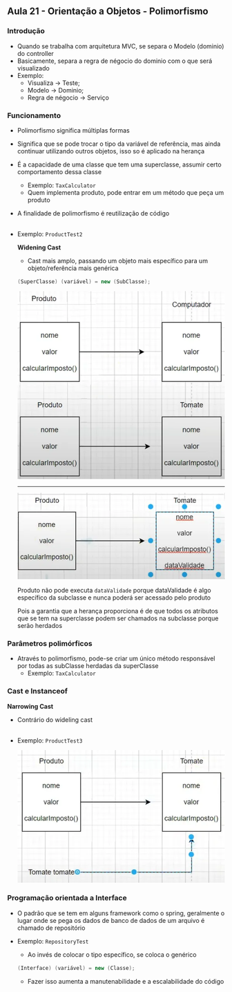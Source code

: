 ## Aula 21 - Orientação a Objetos - Polimorfismo

### Introdução

- Quando se trabalha com arquitetura MVC, se separa o Modelo (dominio) do controller
- Basicamente, separa a regra de négocio do dominio com o que será visualizado
- Exemplo:
    - Visualiza → Teste;
    - Modelo → Dominio;
    - Regra de négocio → Serviço

### Funcionamento

- Polimorfismo significa múltiplas formas
- Significa que se pode trocar o tipo da variável de referência, mas ainda continuar utilizando outros objetos, isso so é aplicado na herança
- É a capacidade de uma classe que tem uma superclasse, assumir certo comportamento dessa classe
    - Exemplo: `TaxCalculator`
    - Quem implementa produto, pode entrar em um método que peça um produto
- A finalidade de polimorfismo é reutilização de código
<br><br>
- Exemplo: `ProductTest2`

  **Widening Cast**

    - Cast mais amplo, passando um objeto mais específico para um objeto/referência mais genérica

    ```java
    (SuperClasse) (variável) = new (SubClasse);
    ```

  ![image.png](image.png)
    
  ---

  ![image1.png](image1.png)

  Produto não pode executa `dataValidade` porque dataValidade é algo específico da subclasse e nunca poderá ser acessado pelo produto

  Pois a garantia que a herança proporciona é de que todos os atributos que se tem na superclasse podem ser chamados na subclasse porque serão herdados


### Parâmetros polimórficos

- Através to polimorfismo, pode-se criar um único método responsável por todas as subClasse herdadas da superClasse
    - Exemplo: `TaxCalculator`

### Cast e Instanceof

**Narrowing Cast**

- Contrário do wideling cast
<br><br>
- Exemplo: `ProductTest3`

  ![image2.png](image2.png)


### Programação orientada a Interface

- O padrão que se tem em alguns framework como o spring, geralmente o lugar onde se pega os dados de banco de dados de um arquivo é chamado de repositório

- Exemplo: `RepositoryTest`
    - Ao invés de colocar o tipo específico, se coloca o genérico

    ```java
    (Interface) (variável) = new (Classe);
    ```

    - Fazer isso aumenta a manutenabilidade e a escalabilidade do código